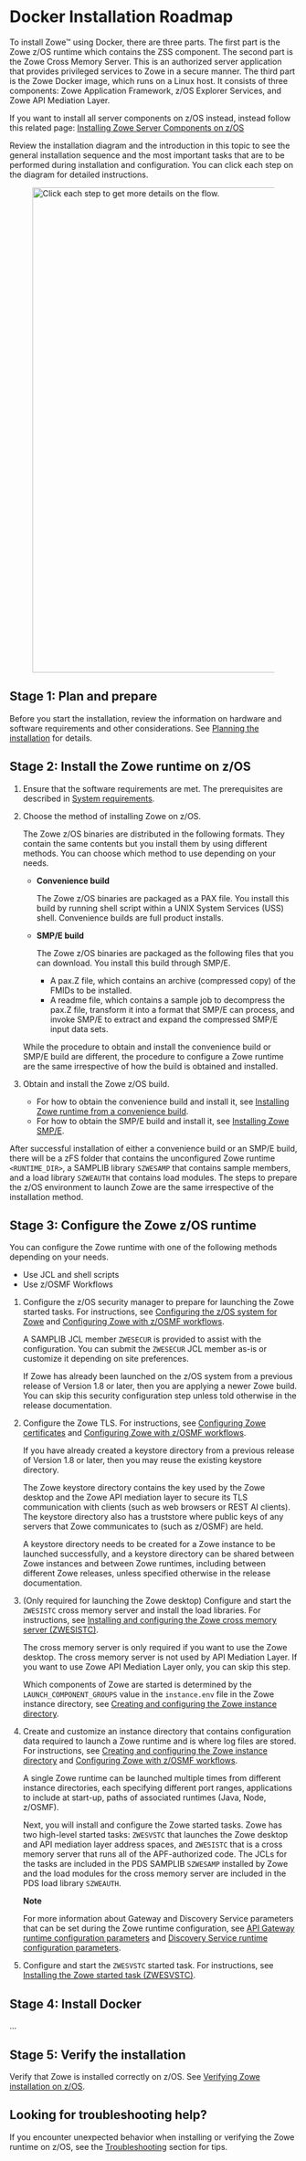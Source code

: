 # Docker Installation Roadmap


To install Zowe&trade; using Docker, there are three parts. The first part is the Zowe z/OS runtime which contains the ZSS component. The second part is the Zowe Cross Memory Server. This is an authorized server application that provides privileged services to Zowe in a secure manner. The third part is the Zowe Docker image, which runs on a Linux host. It consists of three components: Zowe Application Framework, z/OS Explorer Services, and Zowe API Mediation Layer. 

If you want to install all server components on z/OS instead, instead follow this related page: [Installing Zowe Server Components on z/OS](install-zos.md)

Review the installation diagram and the introduction in this topic to see the general installation sequence and the most important tasks that are to be performed during installation and configuration. You can click each step on the diagram for detailed instructions.

<figure>
  <img usemap="#home_map1" border="0" id="install-flow" src="../images/common/zowe-zos-install-diagram.png" width="850" alt="Click each step to get more details on the flow." />
  <figcaption></figcaption>
</figure>
<map name="home_map1" id="home_map1">
  <area href="installandconfig.html#planning-the-installation-of-zowe-server-components" alt="Plan and prepare for the installation" title="Plan and prepare for the installation" shape="rect" coords="326, 63, 474, 105" />
  <area href="systemrequirements.html" alt="Configure system requirements" title="Configure system requirements" shape="rect" coords="318, 183, 467, 224" />

  <area href="https://www.zowe.org/download.html" alt="Download Zowe SMP/E build" title="Download the Zowe SMP/E build from zowe.org" shape="rect" coords="131, 308, 304, 348" />
  <area href="install-zowe-smpe.html" alt="Install the Zowe SMP/E build using JCLs" title="Install the Zowe SMP/E build using JCLs" shape="rect" coords="54, 498, 188, 555" />
  <area href="install-zowe-smpe-zosmf-workflow.html" alt="Install the Zowe SMP/E build with z/OSMF workflow" title="Install the Zowe SMP/E build with z/OSMF workflow" shape="rect" coords="250, 498, 391, 555" />

  <area href="https://www.zowe.org/download.html" alt="Download the Zowe convenience build" title="Download the Zowe convenience build from zowe.org" shape="rect" coords="527, 299, 694, 344" />
  <area href="install-zowe-zos-convenience-build.html#obtaining-and-preparing-the-convenience-build" alt="Verify, transfer, and expand the PAX file on z/OS" title="Verify, transfer, and expand the PAX file on z/OS" shape="rect" coords="526, 368, 696, 410" />
  <area href="install-zowe-zos-convenience-build.html#installing-the-zowe-runtime" alt="Install the Zowe runtime using shell script" title="Install the Zowe runtime using shell script" shape="rect" coords="450, 500, 574, 552" />
  <area href="install-zowe-zos-convenience-build.html#installing-the-zowe-runtime" alt="Install the Zowe runtime with z/OSMF workflow" title="Install the Zowe runtime with z/OSMF workflow" shape="rect" coords="647, 499, 774, 554" />

  <area href="configure-zos-system.html" alt="Configure the z/OS system for Zowe using ZWESECUR" title="Configure the z/OS system for Zowe using ZWESECUR" shape="rect" coords="121, 756, 426, 808" />
  <area href="configure-certificates.html" alt="Configure Zowe certificates using shell script" title="Create the Zowe certificates keystore directory using shell script" shape="rect" coords="124, 830, 426, 882" />
  <area href="configure-xmem-server.html" alt="Configure the Zowe cross memory server using shell script" title="Install and configure the Zowe cross memory server (ZWESISTC) using shell script" shape="rect" coords="123, 909, 426, 952" />
  <area href="configure-instance-directory.html" alt="Create and configure the Zowe instance directory using shell script" title="Create and configure the Zowe instance directory using shell script" shape="rect" coords="121, 976, 426, 1038" />
  <area href="configure-zowe-server.html" alt="Install and start the Zowe started task using shell script" title="Install and start the Zowe started task (ZWESVSTC) using shell script" shape="rect" coords="125, 1065, 426, 1117" />

  <area href="configure-zowe-zosmf-workflow.html#configure-z-os-security-manager" alt="Configure Zowe security manager with z/OSMF workflow" title="Configure Zowe security manager with z/OSMF workflow" shape="rect" coords="515, 759, 757, 805" />
  <area href="configure-zowe-zosmf-workflow.html#configure-zowe-certificates" alt="Configure Zowe certificates with z/OSMF workflow" title="Configure Zowe certificates with z/OSMF workflow" shape="rect" coords="515, 832, 754, 882" />
  <area href="configure-zowe-zosmf-workflow.html#create-and-configure-the-zowe-instance-directory-and-start-the-zowe-started-task" alt="Create and configure the Zowe instance directory and start Zowe with z/OSMF workflow" title="Create and configure the Zowe instance directory and start Zowe with z/OSMF workflow" shape="rect" coords="513, 977, 757, 1042" />

  <area href="verify-zowe-runtime-install.html" alt="Verify Zowe installation on z/OS" title="Verify Zowe installation on z/OS" shape="rect" coords="224, 1154, 616, 1198" />

  <area href="install-docker-image.html" alt="Installing Zowe Docker Image" title="Installing Zowe Docker Image" shape="rect" coords="224, 1175, 616, 1225" />
  <area href="configuring-docker.html" alt="Configuring Docker Container" title="Configuring Docker Container" shape="rect" coords="224, 1250, 616, 1275" />

</map>

## Stage 1: Plan and prepare

Before you start the installation, review the information on hardware and software requirements and other considerations. See [Planning the installation](installandconfig.md) for details.

## Stage 2: Install the Zowe runtime on z/OS

1. Ensure that the software requirements are met. The prerequisites are described in [System requirements](systemrequirements.md).

1. Choose the method of installing Zowe on z/OS. 

   The Zowe z/OS binaries are distributed in the following formats. They contain the same contents but you install them by using different methods. You can choose which method to use depending on your needs.

   - **Convenience build**

     The Zowe z/OS binaries are packaged as a PAX file. You install this build by running shell script within a UNIX System Services (USS) shell.  Convenience builds are full product installs.

   - **SMP/E build**

     The Zowe z/OS binaries are packaged as the following files that you can download. You install this build through SMP/E.  
     - A pax.Z file, which contains an archive (compressed copy) of the FMIDs to be installed.
     - A readme file, which contains a sample job to decompress the pax.Z file, transform it into a format that SMP/E can process, and invoke SMP/E to extract and expand the compressed SMP/E input data sets.

   While the procedure to obtain and install the convenience build or SMP/E build are different, the procedure to configure a Zowe runtime are the same irrespective of how the build is obtained and installed.

1. Obtain and install the Zowe z/OS build.

   - For how to obtain the convenience build and install it, see [Installing Zowe runtime from a convenience build](install-zowe-zos-convenience-build.md).
   - For how to obtain the SMP/E build and install it, see [Installing Zowe SMP/E](install-zowe-smpe.md).
   
After successful installation of either a convenience build or an SMP/E build, there will be a zFS folder that contains the unconfigured Zowe runtime `<RUNTIME_DIR>`, a SAMPLIB library `SZWESAMP` that contains sample members, and a load library `SZWEAUTH` that contains load modules. The steps to prepare the z/OS environment to launch Zowe are the same irrespective of the installation method.

## Stage 3: Configure the Zowe z/OS runtime

You can configure the Zowe runtime with one of the following methods depending on your needs. 
- Use JCL and shell scripts
- Use z/OSMF Workflows

1. Configure the z/OS security manager to prepare for launching the Zowe started tasks. For instructions, see [Configuring the z/OS system for Zowe](configure-zos-system.md) and [Configuring Zowe with z/OSMF workflows](configure-zowe-zosmf-workflow.md).
   
   A SAMPLIB JCL member `ZWESECUR` is provided to assist with the configuration. You can submit the `ZWESECUR` JCL member as-is or customize it depending on site preferences.  
   
   If Zowe has already been launched on the z/OS system from a previous release of Version 1.8 or later, then you are applying a newer Zowe build. You can skip this security configuration step unless told otherwise in the release documentation. 

2. Configure the Zowe TLS. For instructions, see [Configuring Zowe certificates](configure-certificates.md) and [Configuring Zowe with z/OSMF workflows](configure-zowe-zosmf-workflow.md).  

   If you have already created a keystore directory from a previous release of Version 1.8 or later, then you may reuse the existing keystore directory.

   The Zowe keystore directory contains the key used by the Zowe desktop and the Zowe API mediation layer to secure its TLS communication with clients (such as web browsers or REST AI clients). The keystore directory also has a truststore where public keys of any servers that Zowe communicates to (such as z/OSMF) are held.
   
   A keystore directory needs to be created for a Zowe instance to be launched successfully, and a keystore directory can be shared between Zowe instances and between Zowe runtimes, including between different Zowe releases, unless specified otherwise in the release documentation.  

3. (Only required for launching the Zowe desktop) Configure and start the `ZWESISTC` cross memory server and install the load libraries. For instructions, see [Installing and configuring the Zowe cross memory server (ZWESISTC)](configure-xmem-server.md).

   The cross memory server is only required if you want to use the Zowe desktop. The cross memory server is not used by API Mediation Layer. If you want to use Zowe API Mediation Layer only, you can skip this step. 
   
   Which components of Zowe are started is determined by the `LAUNCH_COMPONENT_GROUPS` value in the `instance.env` file in the Zowe instance directory, see [Creating and configuring the Zowe instance directory](configure-instance-directory.md#component-groups). 

4. Create and customize an instance directory that contains configuration data required to launch a Zowe runtime and is where log files are stored. For instructions, see [Creating and configuring the Zowe instance directory](configure-instance-directory.md) and [Configuring Zowe with z/OSMF workflows](configure-zowe-zosmf-workflow.md).

   A single Zowe runtime can be launched multiple times from different instance directories, each specifying different port ranges, applications to include at start-up, paths of associated runtimes (Java, Node, z/OSMF).

   Next, you will install and configure the Zowe started tasks. Zowe has two high-level started tasks: `ZWESVSTC` that launches the Zowe desktop and API mediation layer address spaces, and `ZWESISTC` that is a cross memory server that runs all of the APF-authorized code.  The JCLs for the tasks are included in the PDS SAMPLIB `SZWESAMP` installed by Zowe and the load modules for the cross memory server are included in the PDS load library `SZWEAUTH`. 
   
   **Note** 
   
   For more information about Gateway and Discovery Service parameters that can be set during the Zowe runtime configuration, see [API Gateway runtime configuration parameters](./api-mediation/api-gateway-configuration.md) and [Discovery Service runtime configuration parameters](./api-mediation/discovery-service-configuration.md).

5. Configure and start the `ZWESVSTC` started task. For instructions, see [Installing the Zowe started task (ZWESVSTC)](configure-zowe-server.md). 

## Stage 4: Install Docker

...

## Stage 5: Verify the installation

Verify that Zowe is installed correctly on z/OS. See [Verifying Zowe installation on z/OS](verify-zowe-runtime-install.md).

## Looking for troubleshooting help?

If you encounter unexpected behavior when installing or verifying the Zowe runtime on z/OS, see the [Troubleshooting](../troubleshoot/troubleshooting.md) section for tips.
